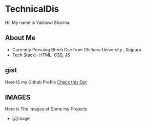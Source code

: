 # TechnicalDis
Hi! My name is Yashswi Sharma

## About Me 
* Currently Persuing Btech Cse from Chitkara University , Rajpura
* Tech Stack:- HTML, CSS, JS



## gist
Here IS my Github Profile [Check this Out](https://github.com/yashswi23/)

## IMAGES
Here is The Images of Some my Projects 

* ![Image](https://github.com/user-attachments/assets/69e68a97-8842-42d6-8f21-c3572469012b)
